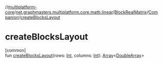 //[multiplatform-core](../../../../index.md)/[net.graphmasters.multiplatform.core.math.linear](../../index.md)/[BlockRealMatrix](../index.md)/[Companion](index.md)/[createBlocksLayout](create-blocks-layout.md)

# createBlocksLayout

[common]\
fun [createBlocksLayout](create-blocks-layout.md)(rows: [Int](https://kotlinlang.org/api/latest/jvm/stdlib/kotlin/-int/index.html), columns: [Int](https://kotlinlang.org/api/latest/jvm/stdlib/kotlin/-int/index.html)): [Array](https://kotlinlang.org/api/latest/jvm/stdlib/kotlin/-array/index.html)&lt;[DoubleArray](https://kotlinlang.org/api/latest/jvm/stdlib/kotlin/-double-array/index.html)&gt;
